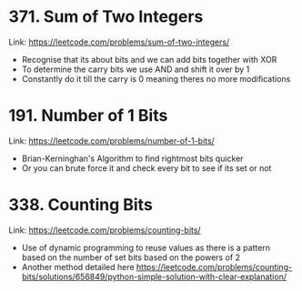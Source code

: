 # 371. Sum of Two Integers

Link: https://leetcode.com/problems/sum-of-two-integers/

- Recognise that its about bits and we can add bits together with XOR
- To determine the carry bits we use AND and shift it over by 1
- Constantly do it till the carry is 0 meaning theres no more modifications

# 191. Number of 1 Bits

Link: https://leetcode.com/problems/number-of-1-bits/

- Brian-Kerninghan's Algorithm to find rightmost bits quicker
- Or you can brute force it and check every bit to see if its set or not

# 338. Counting Bits

Link: https://leetcode.com/problems/counting-bits/

- Use of dynamic programming to reuse values as there is a pattern based on the number of set bits based on the powers of 2
- Another method detailed here https://leetcode.com/problems/counting-bits/solutions/656849/python-simple-solution-with-clear-explanation/
